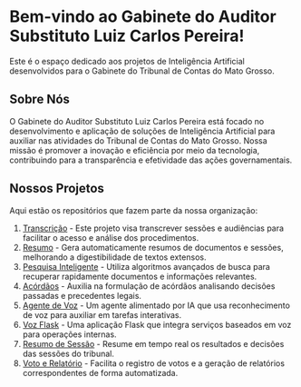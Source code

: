 # Bem-vindo ao Gabinete do Auditor Substituto Luiz Carlos Pereira!

Este é o espaço dedicado aos projetos de Inteligência Artificial desenvolvidos para o Gabinete do Tribunal de Contas do Mato Grosso.

## Sobre Nós

O Gabinete do Auditor Substituto Luiz Carlos Pereira está focado no desenvolvimento e aplicação de soluções de Inteligência Artificial para auxiliar nas atividades do Tribunal de Contas do Mato Grosso. Nossa missão é promover a inovação e eficiência por meio da tecnologia, contribuindo para a transparência e efetividade das ações governamentais.

## Nossos Projetos

Aqui estão os repositórios que fazem parte da nossa organização:

1. [Transcrição](https://github.com/gabinete-lcacp/1-transcricao) - Este projeto visa transcrever sessões e audiências para facilitar o acesso e análise dos procedimentos.
2. [Resumo](https://github.com/gabinete-lcacp/2-sumario) - Gera automaticamente resumos de documentos e sessões, melhorando a digestibilidade de textos extensos.
3. [Pesquisa Inteligente](https://github.com/gabinete-lcacp/3-pesquisa-inteligente) - Utiliza algoritmos avançados de busca para recuperar rapidamente documentos e informações relevantes.
4. [Acórdãos](https://github.com/gabinete-lcacp/4-acordaos) - Auxilia na formulação de acórdãos analisando decisões passadas e precedentes legais.
5. [Agente de Voz](https://github.com/gabinete-lcacp/5-agente-voz) - Um agente alimentado por IA que usa reconhecimento de voz para auxiliar em tarefas interativas.
6. [Voz Flask](https://github.com/gabinete-lcacp/6-voz-flask) - Uma aplicação Flask que integra serviços baseados em voz para operações internas.
7. [Resumo de Sessão](https://github.com/gabinete-lcacp/7-sessao-sumario) - Resume em tempo real os resultados e decisões das sessões do tribunal.
8. [Voto e Relatório](https://github.com/gabinete-lcacp/8-voto-e-relatorio) - Facilita o registro de votos e a geração de relatórios correspondentes de forma automatizada.

